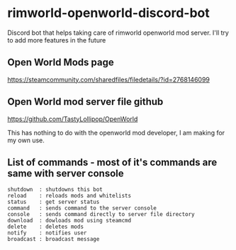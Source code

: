 # rimworld-openworld-discord-bot
Discord bot that helps taking care of rimworld openworld mod server.
I'll try to add more features in the future


## Open World Mods page

https://steamcommunity.com/sharedfiles/filedetails/?id=2768146099

## Open World mod server file github

https://github.com/TastyLollipop/OpenWorld


This has nothing to do with the openworld mod developer, I am making for my own use.

## List of commands - most of it's commands are same with server console

```
shutdown  : shutdowns this bot   
reload    : reloads mods and whitelists   
status    : get server status   
command   : sends command to the server console   
console   : sends command directly to server file directory   
download  : dowloads mod using steamcmd   
delete    : deletes mods   
notify    : notifies user   
broadcast : broadcast message   
```
